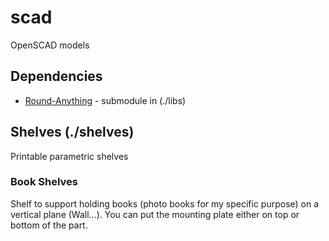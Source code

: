 # scad
OpenSCAD models

## Dependencies
- [Round-Anything](https://github.com/Irev-Dev/Round-Anything/tree/master) - submodule in (./libs)

## Shelves (./shelves)
Printable parametric shelves
### Book Shelves
Shelf to support holding books (photo books for my specific purpose) on a vertical plane (Wall...).
You can put the mounting plate either on top or bottom of the part.
